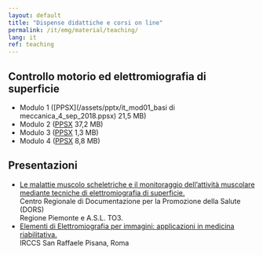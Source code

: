 ```yaml
---
layout: default
title: "Dispense didattiche e corsi on line"
permalink: /it/emg/material/teaching/
lang: it
ref: teaching
---
```


## Controllo motorio ed elettromiografia di superficie

- Modulo 1 ([PPSX](/assets/pptx/it_mod01_basi di meccanica_4_sep_2018.ppsx) 21,5 MB)
- Modulo 2 ([PPSX](/assets/pptx/it_mod02_concetti_di_base_di_biomeccanica.ppsx) 37,2 MB)
- Modulo 3 ([PPSX](/assets/pptx/it_mod03_fisica_dei_fenomeni_elettrici_elementari.ppsx) 1,3 MB)
- Modulo 4 ([PPSX](/assets/pptx/it_mod04_analisi_segnali.ppsx) 8,8 MB)

## Presentazioni

- [Le malattie muscolo scheletriche e il monitoraggio dell’attività muscolare mediante tecniche di elettromiografia di superficie.](/it/emg/material/teaching/seminario_dors)<br />
Centro Regionale di Documentazione per la Promozione della Salute (DORS)<br />
Regione Piemonte e A.S.L. TO3.
- [Elementi di Elettromiografia per immagini: applicazioni in medicina riabilitativa.](/it/emg/material/teaching/seminario_irccs)<br />
IRCCS San Raffaele Pisana, Roma